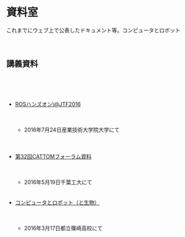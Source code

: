# 資料室
これまでにウェブ上で公表したドキュメント等。コンピュータとロボット<br />
<br />
<br />
<h2>講義資料</h2><br />
<br />
<ul><br />
	<li><a href="https://blog.ueda.asia/?presenpress=jtf2016%e6%89%8b%e9%a0%86%e3%83%a1%e3%83%a2">ROSハンズオン\@JTF2016</a></li><br />
	<ul><br />
		<li>2016年7月24日産業技術大学院大学にて</li><br />
	</ul><br />
<br />
	<li><a href="https://blog.ueda.asia/?presenpress=%E7%AC%AC32%E5%9B%9Ecattom%E3%83%95%E3%82%A9%E3%83%BC%E3%83%A9%E3%83%A0#/" target="_blank">第32回CATTOMフォーラム資料</a></li><br />
	<ul><br />
		<li>2016年5月19日千葉工大にて</li><br />
	</ul><br />
	<li><a href="https://blog.ueda.asia/?page_id=7863" target="_blank">コンピュータとロボット（と生物）</a></li><br />
	<ul><br />
		<li>2016年3月17日都立篠崎高校にて</li><br />
	</ul><br />
</ul><br />

